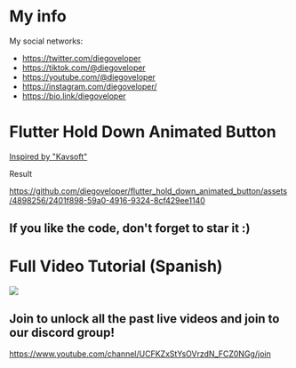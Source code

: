 # My info

My social networks:

- https://twitter.com/diegoveloper
- https://tiktok.com/@diegoveloper
- https://youtube.com/@diegoveloper
- https://instagram.com/diegoveloper/
- https://bio.link/diegoveloper


# Flutter Hold Down Animated Button

[Inspired by "Kavsoft"](https://twitter.com/_Kavsoft/status/1770539226234507570)



Result




https://github.com/diegoveloper/flutter_hold_down_animated_button/assets/4898256/2401f898-59a0-4916-9324-8cf429ee1140









## If you like the code, don't forget to star it :)

# Full Video Tutorial (Spanish)

[![](http://img.youtube.com/vi/eLjB43PaIw0/0.jpg)](https://www.youtube.com/watch?v=eLjB43PaIw0 )

## Join to unlock all the past live videos and join to our discord group!

https://www.youtube.com/channel/UCFKZxStYsOVrzdN_FCZ0NGg/join






